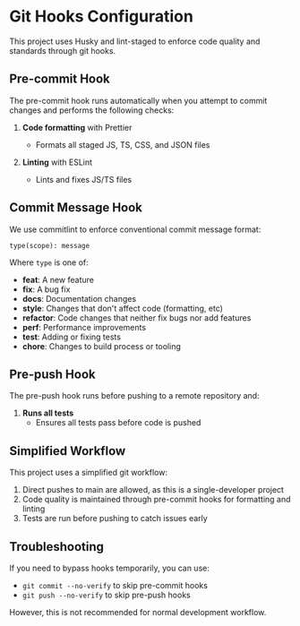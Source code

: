 # Git Hooks Configuration

This project uses Husky and lint-staged to enforce code quality and standards through git hooks.

## Pre-commit Hook

The pre-commit hook runs automatically when you attempt to commit changes and performs the following checks:

1. **Code formatting** with Prettier
   - Formats all staged JS, TS, CSS, and JSON files

2. **Linting** with ESLint
   - Lints and fixes JS/TS files

## Commit Message Hook

We use commitlint to enforce conventional commit message format:

```
type(scope): message
```

Where `type` is one of:
- **feat**: A new feature
- **fix**: A bug fix 
- **docs**: Documentation changes
- **style**: Changes that don't affect code (formatting, etc)
- **refactor**: Code changes that neither fix bugs nor add features
- **perf**: Performance improvements
- **test**: Adding or fixing tests
- **chore**: Changes to build process or tooling

## Pre-push Hook

The pre-push hook runs before pushing to a remote repository and:

1. **Runs all tests**
   - Ensures all tests pass before code is pushed

## Simplified Workflow

This project uses a simplified git workflow:

1. Direct pushes to main are allowed, as this is a single-developer project
2. Code quality is maintained through pre-commit hooks for formatting and linting
3. Tests are run before pushing to catch issues early

## Troubleshooting

If you need to bypass hooks temporarily, you can use:
- `git commit --no-verify` to skip pre-commit hooks
- `git push --no-verify` to skip pre-push hooks

However, this is not recommended for normal development workflow.